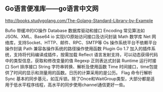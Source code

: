 ## Go语言便准库——go语言中文网 ##
http://books.studygolang.com/The-Golang-Standard-Library-by-Example

Bufio	带缓冲的IO操作
Database	数据库驱动和接口
Encoding	常见算法如JSON、XML、Base64
io	实现I/O原始访问接口及访问封装
Math	数学库
Net	网络库，支持Socket、HTTP、邮件、RPC、SMTP等
Os	操作系统平台不依赖平台操作封装
Path	兼容各操作系统的路径操作使用函数
Plugin	Go 1.7 加入的插件系统，支持将代码编译成插件，按需加载
Reflect	语言发射支持，可以动态获得代码中的类型信息，获取和修改变量的值
Regexp	正则表达式封装
Runtime	运行时接口
Sort	排序接口
String	字符串转换、解析及使用函数
Time	时间接口，time包提供了时间的显示和测量用的函数。日历的计算采用的是公历。
Flag	命令行解析
Sync	基本的同步基元，如互斥锁。除了Once和WaitGroup类型，大部分都是适用于低水平程序线程，高水平的同步使用channel通信更好一些。